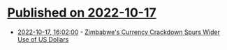 # [Published on 2022-10-17](index.md)

* [2022-10-17, 16:02:00](https://news.slashdot.org/story/22/10/17/1553209/zimbabwes-currency-crackdown-spurs-wider-use-of-us-dollars?utm_source=rss1.0mainlinkanon&utm_medium=feed) - [Zimbabwe's Currency Crackdown Spurs Wider Use of US Dollars](https://news.slashdot.org/story/22/10/17/1553209/zimbabwes-currency-crackdown-spurs-wider-use-of-us-dollars?utm_source=rss1.0mainlinkanon&utm_medium=feed)
